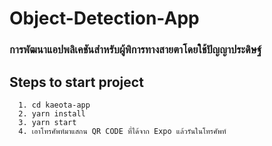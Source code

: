# Object-Detection-App

### การพัฒนาแอปพลิเคชันสำหรับผู้พิการทางสายตาโดยใช้ปัญญาประดิษฐ์

## **Steps to start project**

```
  1. cd kaeota-app
  2. yarn install
  3. yarn start
  4. เอาโทรศัพท์มาแสกน QR CODE ที่ได้จาก Expo แล้วรันในโทรศัพท์
```
